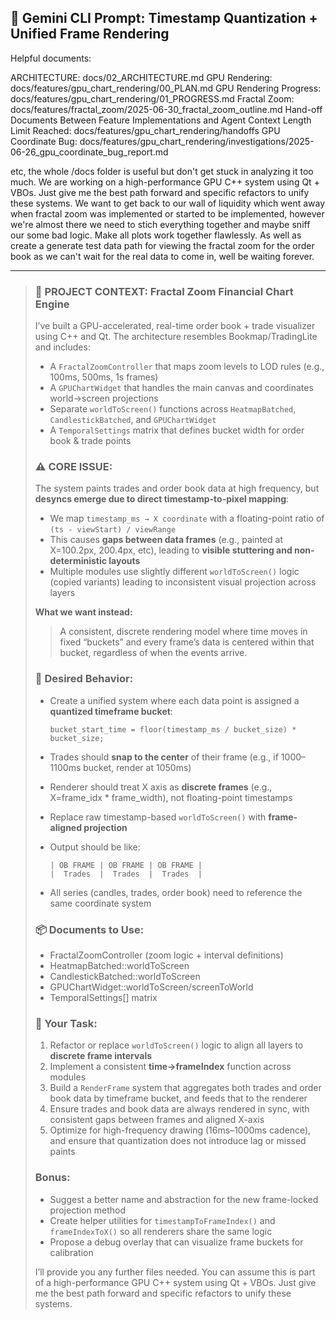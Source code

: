 ## 🧠 Gemini CLI Prompt: Timestamp Quantization + Unified Frame Rendering

Helpful documents: 

ARCHITECTURE: docs/02_ARCHITECTURE.md
GPU Rendering: docs/features/gpu_chart_rendering/00_PLAN.md
GPU Rendering Progress: docs/features/gpu_chart_rendering/01_PROGRESS.md
Fractal Zoom: docs/features/fractal_zoom/2025-06-30_fractal_zoom_outline.md
Hand-off Documents Between Feature Implementations and Agent Context Length Limit Reached: docs/features/gpu_chart_rendering/handoffs
GPU Coordinate Bug: docs/features/gpu_chart_rendering/investigations/2025-06-26_gpu_coordinate_bug_report.md

etc, the whole /docs folder is useful but don't get stuck in analyzing it too much. We are working on a high-performance GPU C++ system using Qt + VBOs. Just give me the best path forward and specific refactors to unify these systems. We want to get back to our wall of liquidity which went away when fractal zoom was implemented or started to be implemented, however we're almost there we need to stich everything together and maybe sniff our some bad logic. Make all plots work together flawlessly. As well as create a generate test data path for viewing the fractal zoom for the order book as we can't wait for the real data to come in, well be waiting forever. 

---

> ### 🧩 PROJECT CONTEXT: Fractal Zoom Financial Chart Engine
>
> I’ve built a GPU-accelerated, real-time order book + trade visualizer using C++ and Qt. The architecture resembles Bookmap/TradingLite and includes:
>
> * A `FractalZoomController` that maps zoom levels to LOD rules (e.g., 100ms, 500ms, 1s frames)
> * A `GPUChartWidget` that handles the main canvas and coordinates world→screen projections
> * Separate `worldToScreen()` functions across `HeatmapBatched`, `CandlestickBatched`, and `GPUChartWidget`
> * A `TemporalSettings` matrix that defines bucket width for order book & trade points
>
> ### ⚠️ CORE ISSUE:
>
> The system paints trades and order book data at high frequency, but **desyncs emerge due to direct timestamp-to-pixel mapping**:
>
> * We map `timestamp_ms → X coordinate` with a floating-point ratio of `(ts - viewStart) / viewRange`
> * This causes **gaps between data frames** (e.g., painted at X=100.2px, 200.4px, etc), leading to **visible stuttering and non-deterministic layouts**
> * Multiple modules use slightly different `worldToScreen()` logic (copied variants) leading to inconsistent visual projection across layers
>
> **What we want instead:**
>
> > A consistent, discrete rendering model where time moves in fixed “buckets” and every frame’s data is centered within that bucket, regardless of when the events arrive.
>
> ### 📐 Desired Behavior:
>
> * Create a unified system where each data point is assigned a **quantized timeframe bucket**:
>
>   ```
>   bucket_start_time = floor(timestamp_ms / bucket_size) * bucket_size;
>   ```
> * Trades should **snap to the center** of their frame (e.g., if 1000–1100ms bucket, render at 1050ms)
> * Renderer should treat X axis as **discrete frames** (e.g., X=frame\_idx \* frame\_width), not floating-point timestamps
> * Replace raw timestamp-based `worldToScreen()` with **frame-aligned projection**
> * Output should be like:
>
>   ```
>   | OB FRAME | OB FRAME | OB FRAME |
>   |  Trades  |  Trades  |  Trades  |
>   ```
> * All series (candles, trades, order book) need to reference the same coordinate system
>
> ### 📦 Documents to Use:
>
> * FractalZoomController (zoom logic + interval definitions)
> * HeatmapBatched::worldToScreen
> * CandlestickBatched::worldToScreen
> * GPUChartWidget::worldToScreen/screenToWorld
> * TemporalSettings\[] matrix
>
> ### 🔧 Your Task:
>
> 1. Refactor or replace `worldToScreen()` logic to align all layers to **discrete frame intervals**
> 2. Implement a consistent **time→frameIndex** function across modules
> 3. Build a `RenderFrame` system that aggregates both trades and order book data by timeframe bucket, and feeds that to the renderer
> 4. Ensure trades and book data are always rendered in sync, with consistent gaps between frames and aligned X-axis
> 5. Optimize for high-frequency drawing (16ms–1000ms cadence), and ensure that quantization does not introduce lag or missed paints
>
> ### Bonus:
>
> * Suggest a better name and abstraction for the new frame-locked projection method
> * Create helper utilities for `timestampToFrameIndex()` and `frameIndexToX()` so all renderers share the same logic
> * Propose a debug overlay that can visualize frame buckets for calibration
>
> I’ll provide you any further files needed. You can assume this is part of a high-performance GPU C++ system using Qt + VBOs. Just give me the best path forward and specific refactors to unify these systems.